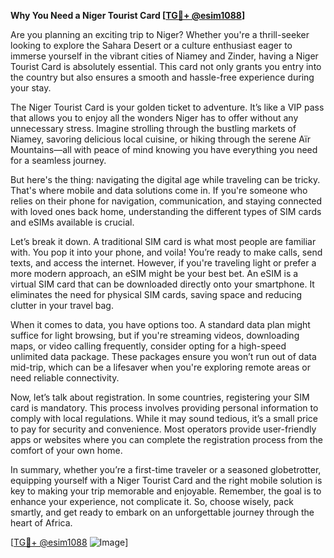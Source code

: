 **Why You Need a Niger Tourist Card [[TG💪+ @esim1088](https://t.me/s/esim1088)]**

Are you planning an exciting trip to Niger? Whether you're a thrill-seeker looking to explore the Sahara Desert or a culture enthusiast eager to immerse yourself in the vibrant cities of Niamey and Zinder, having a Niger Tourist Card is absolutely essential. This card not only grants you entry into the country but also ensures a smooth and hassle-free experience during your stay.

The Niger Tourist Card is your golden ticket to adventure. It’s like a VIP pass that allows you to enjoy all the wonders Niger has to offer without any unnecessary stress. Imagine strolling through the bustling markets of Niamey, savoring delicious local cuisine, or hiking through the serene Aïr Mountains—all with peace of mind knowing you have everything you need for a seamless journey.

But here's the thing: navigating the digital age while traveling can be tricky. That's where mobile and data solutions come in. If you're someone who relies on their phone for navigation, communication, and staying connected with loved ones back home, understanding the different types of SIM cards and eSIMs available is crucial. 

Let’s break it down. A traditional SIM card is what most people are familiar with. You pop it into your phone, and voila! You’re ready to make calls, send texts, and access the internet. However, if you're traveling light or prefer a more modern approach, an eSIM might be your best bet. An eSIM is a virtual SIM card that can be downloaded directly onto your smartphone. It eliminates the need for physical SIM cards, saving space and reducing clutter in your travel bag.

When it comes to data, you have options too. A standard data plan might suffice for light browsing, but if you're streaming videos, downloading maps, or video calling frequently, consider opting for a high-speed unlimited data package. These packages ensure you won’t run out of data mid-trip, which can be a lifesaver when you're exploring remote areas or need reliable connectivity.

Now, let’s talk about registration. In some countries, registering your SIM card is mandatory. This process involves providing personal information to comply with local regulations. While it may sound tedious, it’s a small price to pay for security and convenience. Most operators provide user-friendly apps or websites where you can complete the registration process from the comfort of your own home.

In summary, whether you’re a first-time traveler or a seasoned globetrotter, equipping yourself with a Niger Tourist Card and the right mobile solution is key to making your trip memorable and enjoyable. Remember, the goal is to enhance your experience, not complicate it. So, choose wisely, pack smartly, and get ready to embark on an unforgettable journey through the heart of Africa.

[[TG💪+ @esim1088](https://t.me/s/esim1088) ![Image](https://i.postimg.cc/Y0z9fWf4/image.png)]